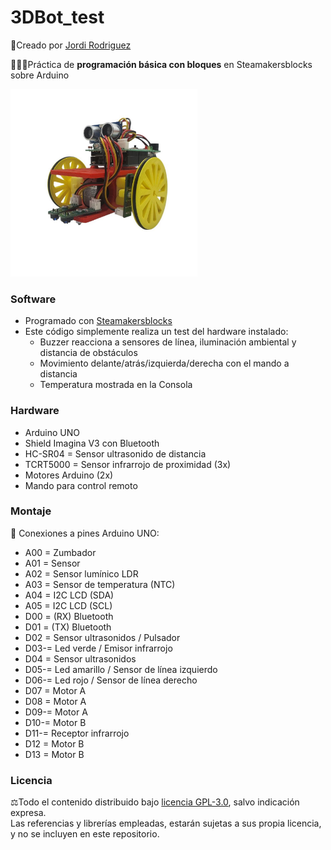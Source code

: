 # 3DBot_test
🔗Creado por [Jordi Rodriguez](https://github.com/jordirdp)  

👨🏻‍💻Práctica de **programación básica con bloques** en Steamakersblocks sobre Arduino 

<img src="/Images/3dbot.jpg" width="300"/>   
    
### Software  
- Programado con [Steamakersblocks](https://www.steamakersblocks.com/web/)
- Este código simplemente realiza un test del hardware instalado:
    - Buzzer reacciona a sensores de línea, iluminación ambiental y distancia de obstáculos
    - Movimiento delante/atrás/izquierda/derecha con el mando a distancia
    - Temperatura mostrada en la Consola  


### Hardware  
- Arduino UNO  
- Shield Imagina V3 con Bluetooth  
- HC-SR04 = Sensor ultrasonido de distancia  
- TCRT5000 = Sensor infrarrojo de proximidad (3x)  
- Motores Arduino (2x)  
- Mando para control remoto  

### Montaje    
🔧 Conexiones a pines Arduino UNO:  
- A00 = Zumbador  
- A01 = Sensor   
- A02 = Sensor lumínico LDR  
- A03 = Sensor de temperatura (NTC)  
- A04 = I2C LCD (SDA)  
- A05 = I2C LCD (SCL)  
- D00 = (RX) Bluetooth  
- D01 = (TX) Bluetooth  
- D02 = Sensor ultrasonidos / Pulsador  
- D03-= Led verde / Emisor infrarrojo
- D04 = Sensor ultrasonidos  
- D05-= Led amarillo / Sensor de línea izquierdo  
- D06-= Led rojo / Sensor de línea derecho  
- D07 = Motor A  
- D08 = Motor A  
- D09-= Motor A  
- D10-= Motor B  
- D11-= Receptor infrarrojo  
- D12 = Motor B   
- D13 = Motor B  

### Licencia  
⚖️Todo el contenido distribuido bajo [licencia GPL-3.0](https://www.gnu.org/licenses/gpl-3.0), salvo indicación expresa.  
Las referencias y librerías empleadas, estarán sujetas a sus propia licencia, y no se incluyen en este repositorio.  
